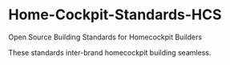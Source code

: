 # Home-Cockpit-Standards-HCS
Open Source Building Standards for Homecockpit Builders

These standards inter-brand homecockpit building seamless.
